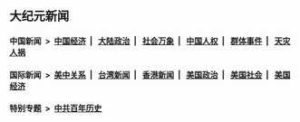 ## 大纪元新闻

#### 中国新闻 &nbsp;>&nbsp; [中国经济](indexes/ncid283/README.md?04240045) &nbsp;| &nbsp; [大陆政治](indexes/ncid277/README.md?04240045) &nbsp;| &nbsp; [社会万象](indexes/ncid282/README.md?04240045) &nbsp;| &nbsp; [中国人权](indexes/ncid278/README.md?04240045) &nbsp;| &nbsp; [群体事件](indexes/ncid279/README.md?04240045) &nbsp;| &nbsp; [天灾人祸](indexes/ncid280/README.md?04240045)

#### 国际新闻 &nbsp;>&nbsp; [美中关系](indexes/nf1412576/README.md?04240045) &nbsp;| &nbsp; [台湾新闻](indexes/ncid1349361/README.md?04240045) &nbsp;| &nbsp; [香港新闻](indexes/ncid1349362/README.md?04240045) &nbsp;| &nbsp; [美国政治](indexes/ncid1078159/README.md?04240045) &nbsp;| &nbsp; [美国社会](indexes/ncid1078160/README.md?04240045) &nbsp;| &nbsp; [美国经济](indexes/ncid1078158/README.md?04240045)

#### 特别专题 &nbsp;>&nbsp; [中共百年历史](https://github.com/epoch-news/epoch-special/blob/master/README.md?04240045)  
